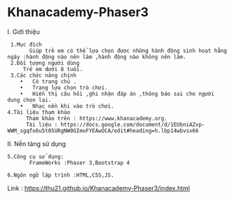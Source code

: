 # Khanacademy-Phaser3

I.	Giới thiệu 

     1.Mục đích
           Giúp trẻ em có thể lựa chọn được những hành động sinh hoạt hằng ngày :hành động nào nên làm ,hành động nào không nên làm.
     2.Đối tượng người dùng
         Trẻ em dưới 8 tuổi.     
     3.Các chức năng chính
        •	Có trang chủ .
        •	Trang lựa chọn trò chơi.
        •	Hiển thị câu hỏi ,ghi nhận đáp án ,thông báo sai cho người dung chọn lại.
        •	Nhạc nền khi vào trò chơi.
    4.Tài liệu tham khảo
          Tham khảo trên : https://www.khanacademy.org.
          Tài liệu : https://docs.google.com/document/d/1EUbniAZvp-WWM_sgqfo6u5t05URgNW0GImoFYEAwOCA/edit#heading=h.lbp14wbvsx66
II.	Nền tảng sử dụng

    5.Công cụ sử dụng: 
           FrameWorks :Phaser 3,Bootstrap 4
           
    6.Ngôn ngữ lập trình :HTML,CSS,JS.
 
Link : https://thu21.github.io/Khanacademy-Phaser3/index.html
